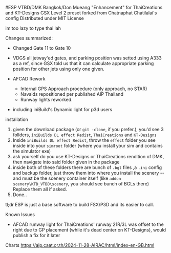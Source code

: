 #ESP VTBD/DMK Bangkok/Don Mueang  "Enhancement" for ThaiCreations and KT-Designs
GSX Level 2 preset forked from Chatnaphat Chatilalai's config
Distributed under MIT License

im too lazy to type thai lah

Changes summarized:
- Changed Gate 11 to Gate 10 
- VDGS all jetway'ed gates, and parking position was setted using A333 as a ref, since GSX told us that it can calculate appropriate parking position for other jets using only one given.
- AFCAD Rework
    - Internal GPS Approach procedure (only approach, no STAR)
    - Navaids repositioned per published AIP Thailand
    - Runway lights reworked.

- including iniBuild's Dynamic light for p3d users

installation
1. given the download package (or `git -clone`, if you prefer.), you'd see 3 follders, `iniBuilds DL effect Redist`, `ThaiCreations` and `KT-Designs`
2. Inside `iniBuilds DL effect Redist`, throw the `effect` folder you see inside into your `simroot` folder (where you install your sim and contains the simulator exe)
3. ask yourself do you use KT-Designs or ThaiCreations rendition of DMK, then navigate into said folder given in the package 
4. inside both of these folders there are bunch of `.bgl` files ,a `.ini` config and backup folder, just throw them into where you install the scenery -- and must be the scenery container itself
    (like `addon scenery\KTD_VTBD\scenery`, you should see bunch of BGLs there) Replace them all if asked.
5. Done.. 

tl;dr ESP is just a base software to build FSX/P3D and its easier to call.

Known Issues 
- AFCAD runway light for ThaiCreations' runway 21R/3L was offset to the right due to GP placement (while it's dead center on KT-Designs), would publish a fix for it later

Charts <https://aip.caat.or.th/2024-11-28-AIRAC/html/index-en-GB.html>
